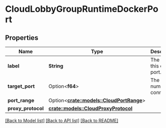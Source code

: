 # CloudLobbyGroupRuntimeDockerPort

## Properties

Name | Type | Description | Notes
------------ | ------------- | ------------- | -------------
**label** | **String** | The label of this docker port. | 
**target_port** | Option<**f64**> | The port number to connect to. | [optional]
**port_range** | Option<[**crate::models::CloudPortRange**](CloudPortRange.md)> |  | [optional]
**proxy_protocol** | [**crate::models::CloudProxyProtocol**](CloudProxyProtocol.md) |  | 

[[Back to Model list]](../README.md#documentation-for-models) [[Back to API list]](../README.md#documentation-for-api-endpoints) [[Back to README]](../README.md)


